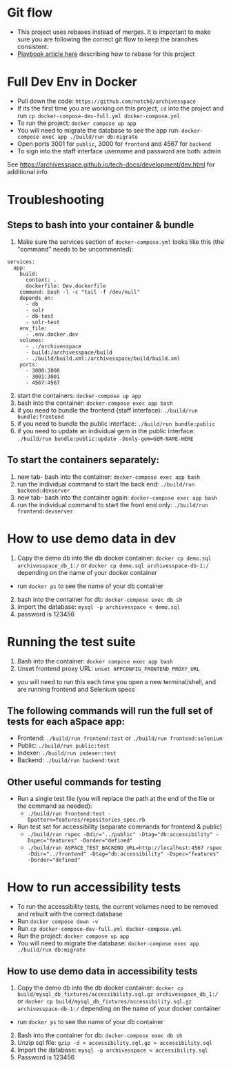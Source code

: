 # Git flow
- This project uses rebases instead of merges. It is important to make sure you are following the correct git flow to keep the branches consistent.
- [Playbook article here](http://playbook-staging.notch8.com/en/git/rebasing) describing how to rebase for this project

# Full Dev Env in Docker

- Pull down the code: `https://github.com/notch8/archivesspace`
- If its the first time you are working on this project, `cd` into the project and run `cp docker-compose-dev-full.yml docker-compose.yml`
- To run the project: `docker compose up app`
- You will need to migrate the database to see the app run: `docker-compose exec app ./build/run db:migrate`
- Open ports 3001 for `public`, 3000 for `frontend` and 4567 for `backend`
- To sign into the staff interface username and password are both: admin 


See https://archivesspace.github.io/tech-docs/development/dev.html for additional info

# Troubleshooting

## Steps to bash into your container & bundle

1. Make sure the services section of `docker-compose.yml` looks like this (the "command" needs to be uncommented):
```
services:
  app:
    build:
      context: .
      dockerfile: Dev.dockerfile
    command: bash -l -c "tail -f /dev/null"
    depends_on:
      - db
      - solr
      - db-test
      - solr-test
    env_file:
      - .env.docker.dev
    volumes:
      - .:/archivesspace
      - build:/archivesspace/build
      - ./build/build.xml:/archivesspace/build/build.xml
    ports:
      - 3000:3000
      - 3001:3001
      - 4567:4567
```

2. start the containers: `docker-compose up app`
3. bash into the container: `docker-compose exec app bash`
4. if you need to bundle the frontend (staff interface): `./build/run bundle:frontend`
5. if you need to bundle the public interface: `./build/run bundle:public`
5. if you need to update an individual gem in the public interface: `./build/run bundle:public:update -Donly-gem=GEM-NAME-HERE`

## To start the containers separately: 
1. new tab- bash into the container: `docker-compose exec app bash`
2. run the individual command to start the back end: `./build/run backend:devserver`
3. new tab- bash into the container again: `docker-compose exec app bash`
4. run the individual command to start the front end only: `./build/run frontend:devserver`

# How to use demo data in dev
1. Copy the demo db into the db docker container: `docker cp demo.sql archivesspace_db_1:/` or `docker cp demo.sql archivesspace-db-1:/` depending on the name of your docker container
  - run `docker ps` to see the name of your db container
2. bash into the container for db: `docker-compose exec db sh`
3. import the database: `mysql -p archivesspace < demo.sql`
4. password is 123456

# Running the test suite
1. Bash into the container: `docker compose exec app bash`
2. Unset frontend proxy URL: `unset APPCONFIG_FRONTEND_PROXY_URL`
  - you will need to run this each time you open a new terminal/shell, and are running frontend and Selenium specs

## The following commands will run the full set of tests for each aSpace app:
- Frontend: `./build/run frontend:test` or `./build/run frontend:selenium`
- Public: `./build/run public:test`
- Indexer: `./build/run indexer:test`
- Backend: `./build/run backend:test`

## Other useful commands for testing
- Run a single test file (you will replace the path at the end of the file or the command as needed):
    - `./build/run frontend:test -Dpattern=features/repositories_spec.rb`
- Run test set for accessibility (separate commands for frontend & public)
    - `./build/run rspec -Ddir="../public" -Dtag="db:accessibility" -Dspec="features" -Dorder="defined"`
    - `./build/run ASPACE_TEST_BACKEND_URL=http://localhost:4567 rspec -Ddir="../frontend" -Dtag="db:accessibility" -Dspec="features" -Dorder="defined"`

# How to run accessibility tests
- To run the accessibility tests, the current volumes need to be removed and rebuilt with the correct database
- Run `docker compose down -v`
- Run `cp docker-compose-dev-full.yml docker-compose.yml`
- Run the project: `docker compose up app`
- You will need to migrate the database: `docker-compose exec app ./build/run db:migrate`

## How to use demo data in accessibility tests
1. Copy the demo db into the db docker container: `docker cp build/mysql_db_fixtures/accessibility.sql.gz archivesspace_db_1:/` or `docker cp build/mysql_db_fixtures/accessibility.sql.gz archivesspace-db-1:/` depending on the name of your docker container
  - run `docker ps` to see the name of your db container
2. Bash into the container for db: `docker-compose exec db sh`
3. Unzip sql file: `gzip -d < accessibility.sql.gz > accessibility.sql`
4. Import the database: `mysql -p archivesspace < accessibility.sql`
5. Password is 123456